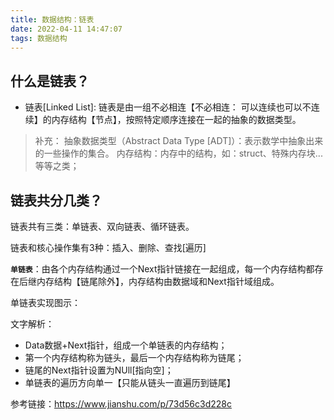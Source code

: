 ```yaml
---
title: 数据结构：链表
date: 2022-04-11 14:47:07
tags: 数据结构
---
```


## 什么是链表？

* 链表[Linked List]: 链表是由一组不必相连【不必相连： 可以连续也可以不连续】的内存结构【节点】，按照特定顺序连接在一起的抽象的数据类型。

>补充：
抽象数据类型（Abstract Data Type [ADT]）：表示数学中抽象出来的一些操作的集合。
内存结构：内存中的结构，如：struct、特殊内存块...等等之类；

## 链表共分几类？
链表共有三类：单链表、双向链表、循环链表。


链表和核心操作集有3种：插入、删除、查找[遍历]

**`单链表`**：由各个内存结构通过一个Next指针链接在一起组成，每一个内存结构都存在后继内存结构【链尾除外】，内存结构由数据域和Next指针域组成。

单链表实现图示：

文字解析：
* Data数据+Next指针，组成一个单链表的内存结构；
* 第一个内存结构称为链头，最后一个内存结构称为链尾；
* 链尾的Next指针设置为NUll[指向空]；
* 单链表的遍历方向单一【只能从链头一直遍历到链尾】



参考链接：https://www.jianshu.com/p/73d56c3d228c